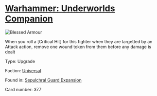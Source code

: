 # [Warhammer: Underworlds Companion](https://guidokessels.github.io/wh-underworlds)

  

![Blessed Armour](https://warhammerunderworlds.com/wp-content/uploads/sites/6/2017/12/377_ENG-Blessed-Armour.png)

When you roll a [Critical Hit] for this fighter when they are targetted by an Attack action, remove one wound token from them before any damage is dealt

Type: Upgrade

Faction: [Universal](https://guidokessels.github.io/wh-underworlds/factions/universal)

Found in: [Sepulchral Guard Expansion](https://guidokessels.github.io/wh-underworlds/locations/sepulchral-guard-expansion)

Card number: 377
